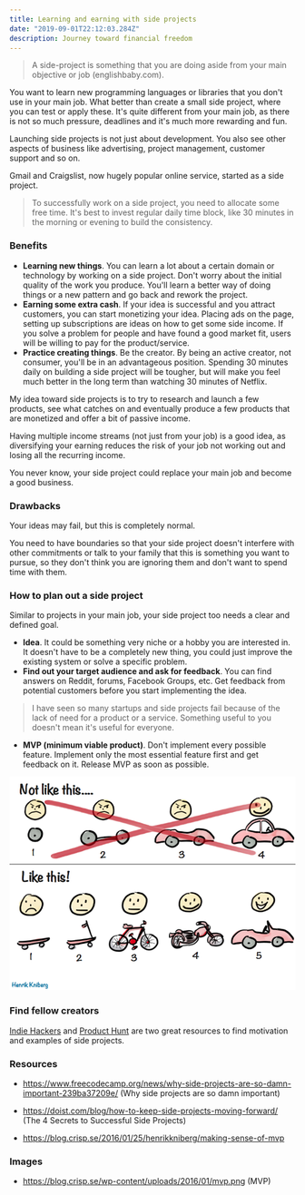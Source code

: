 ```yaml
---
title: Learning and earning with side projects
date: "2019-09-01T22:12:03.284Z"
description: Journey toward financial freedom
---
```


> A side-project is something that you are doing aside from your main objective or job (englishbaby.com).

You want to learn new programming languages or libraries that you don't use in your main job. What better than create a small side project, where you can test or apply these. It's quite different from your main job, as there is not so much pressure, deadlines and it's much more rewarding and fun.

Launching side projects is not just about development. You also see other aspects of business like advertising, project management, customer support and so on.

Gmail and Craigslist, now hugely popular online service, started as a side project.

> To successfully work on a side project, you need to allocate some free time. It's best to invest regular daily time block, like 30 minutes in the morning or evening to build the consistency.

### Benefits

- **Learning new things**. You can learn a lot about a certain domain or technology by working on a side project. Don't worry about the initial quality of the work you produce. You'll learn a better way of doing things or a new pattern and go back and rework the project.
- **Earning some extra cash**. If your idea is successful and you attract customers, you can start monetizing your idea. Placing ads on the page, setting up subscriptions are ideas on how to get some side income. If you solve a problem for people and have found a good market fit, users will be willing to pay for the product/service.
- **Practice creating things**. Be the creator. By being an active creator, not consumer, you'll be in an advantageous position. Spending 30 minutes daily on building a side project will be tougher, but will make you feel much better in the long term than watching 30 minutes of Netflix.

My idea toward side projects is to try to research and launch a few products, see what catches on and eventually produce a few products that are monetized and offer a bit of passive income.

Having multiple income streams (not just from your job) is a good idea, as diversifying your earning reduces the risk of your job not working out and losing all the recurring income.

You never know, your side project could replace your main job and become a good business.

### Drawbacks

Your ideas may fail, but this is completely normal.

You need to have boundaries so that your side project doesn't interfere with other commitments or talk to your family that this is something you want to pursue, so they don't think you are ignoring them and don't want to spend time with them.

### How to plan out a side project

Similar to projects in your main job, your side project too needs a clear and defined goal.

- **Idea**. It could be something very niche or a hobby you are interested in. It doesn't have to be a completely new thing, you could just improve the existing system or solve a specific problem.
- **Find out your target audience and ask for feedback**. You can find answers on Reddit, forums, Facebook Groups, etc. Get feedback from potential customers before you start implementing the idea.

> I have seen so many startups and side projects fail because of the lack of need for a product or a service. Something useful to you doesn't mean it's useful for everyone.

- **MVP (minimum viable product)**. Don't implement every possible feature. Implement only the most essential feature first and get feedback on it. Release MVP as soon as possible.

![MVP](./mvp.png)

### Find fellow creators

[Indie Hackers](https://www.indiehackers.com/) and [Product Hunt](https://www.producthunt.com/) are two great resources to find motivation and examples of side projects.

### Resources

- https://www.freecodecamp.org/news/why-side-projects-are-so-damn-important-239ba37209e/ (Why side projects are so damn important)

- https://doist.com/blog/how-to-keep-side-projects-moving-forward/ (The 4 Secrets to Successful Side Projects)

- https://blog.crisp.se/2016/01/25/henrikkniberg/making-sense-of-mvp

### Images

- https://blog.crisp.se/wp-content/uploads/2016/01/mvp.png (MVP)
